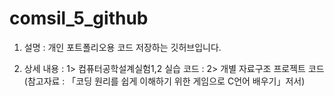# comsil_5_github
1. 설명
 : 개인 포트폴리오용 코드 저장하는 깃허브입니다.
 
2. 상세 내용
 : 1> 컴퓨터공학설계실험1,2 실습 코드
 : 2> 개별 자료구조 프로젝트 코드
    (참고자료 : 「코딩 원리를 쉽게 이해하기 위한 게임으로 C언어 배우기」저서)
